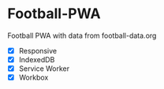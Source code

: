 # Football-PWA
Football PWA with data from football-data.org


- [x] Responsive
- [x] IndexedDB
- [x] Service Worker
- [x] Workbox
